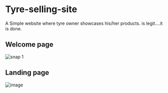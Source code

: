 # Tyre-selling-site
A Simple website where tyre owner showcases his/her products. is legit....it is done.
## Welcome page

![snap 1](https://github.com/watchout254/Tyre-selling-site/assets/88248852/55c69f91-42f8-446f-9e8b-87b6fc5aa2e4)

## Landing page

![image](https://github.com/watchout254/Tyre-selling-site/assets/88248852/6a52aba6-12c2-415f-933c-56898bd013a4)


